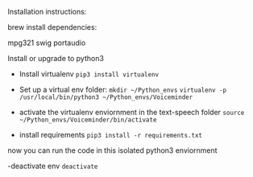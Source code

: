 Installation instructions:

brew install dependencies:

mpg321
swig
portaudio

Install or upgrade to python3
- Install virtualenv
`pip3 install virtualenv`


- Set up a virtual env folder:
`mkdir ~/Python_envs`
`virtualenv -p /usr/local/bin/python3 ~/Python_envs/Voiceminder`

- activate the virtualenv enviornment in the text-speech folder
`source ~/Python_envs/Voiceminder/bin/activate`
- install requirements
`pip3 install -r requirements.txt`

now you can run the code in this isolated python3 enviornment

-deactivate env
`deactivate`